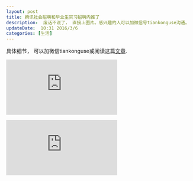 ```yaml
---  
layout: post  
title: 腾讯社会招聘和毕业生实习招聘内推了
description:  废话不说了， 直接上图片。感兴趣的人可以加微信号tiankonguse沟通。
updateDate:  10:31 2016/3/6
categories: [生活]
---  
```



具体细节， 可以加微信tiankonguse或阅读这篇[文章](http://mp.weixin.qq.com/s?__biz=MzI2NDA0NDM1MA==&mid=402621091&idx=1&sn=63c2202d98c8d348a8bc678bb7d9972b#rd).  

![](http://tiankonguse.com/lab/cloudLink/baidupan.php?url=/1915453531/3232866348.png)  

![](http://tiankonguse.com/lab/cloudLink/baidupan.php?url=/1915453531/3248366556.png)

